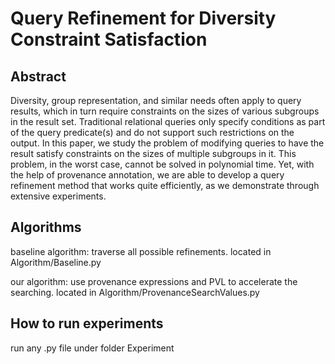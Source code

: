 # Query Refinement for Diversity Constraint Satisfaction

## Abstract
Diversity, group representation, and similar needs often apply to query results, which in turn require constraints on the sizes of various subgroups in the result set. Traditional relational queries only specify conditions as part of the query predicate(s) and do not support such restrictions on the output. In this paper, we study the problem of modifying queries to have the result satisfy constraints on the sizes of multiple subgroups in it. This problem, in the worst case, cannot be solved in polynomial time. Yet, with the help of provenance annotation, we are able to develop a query refinement method that works quite efficiently, as we demonstrate through extensive experiments. 


## Algorithms
baseline algorithm: traverse all possible refinements. located in Algorithm/Baseline.py

our algorithm: use provenance expressions and PVL to accelerate the searching. 
located in Algorithm/ProvenanceSearchValues.py


## How to run experiments
run any .py file under folder Experiment


